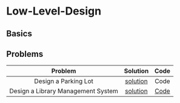 # Low-Level-Design

## Basics

## Problems

| Problem | Solution | Code
| :---: | :---: | :---:
| Design a Parking Lot | [solution](./Problems/Design%20a%20Parking%20Lot/Readme.md) | Code
| Design a Library Management System | [solution](./Problems/Design%20a%20Library%20Management%20System/Readme.md) | [Code](./Problems/Design%20a%20Library%20Management%20System/code.md)